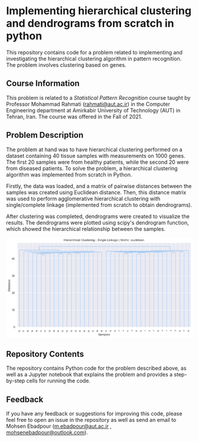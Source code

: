 # Implementing hierarchical clustering and dendrograms from scratch in python
This repository contains code for a problem related to implementing and investigating the hierarchical clustering algorithm in pattern recognition. The problem involves clustering based on genes.

## Course Information
This problem is related to a *Statistical Pattern Recognition* course taught by Professor Mohammad Rahmati (<rahmati@aut.ac.ir>) in the Computer Engineering department at Amirkabir University of Technology (AUT) in Tehran, Iran. The course was offered in the Fall of 2021.

## Problem Description
The problem at hand was to have hierarchical clustering performed on a dataset containing 40 tissue samples with measurements on 1000 genes. The first 20 samples were from healthy patients, while the second 20 were from diseased patients. To solve the problem, a hierarchical clustering algorithm was implemented from scratch in Python.

Firstly, the data was loaded, and a matrix of pairwise distances between the samples was created using Euclidean distance. Then, this distance matrix was used to perform agglomerative hierarchical clustering with single/complete linkage (implemented from scratch to obtain dendrograms).

After clustering was completed, dendrograms were created to visualize the results. The dendrograms were plotted using scipy's dendrogram function, which showed the hierarchical relationship between the samples.


![Output](/output.png)


## Repository Contents

The repository contains Python code for the problem described above, as well as a Jupyter notebook that explains the problem and provides a step-by-step cells for running the code.

## Feedback

If you have any feedback or suggestions for improving this code, please feel free to open an issue in the repository as well as send an email to Mohsen Ebadpour (<m.ebadpour@aut.ac.ir> , <mohsenebadpour@outlook.com>).





